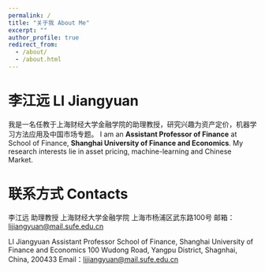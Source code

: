 ```yaml
---
permalink: /
title: "关于我 About Me"
excerpt: ""
author_profile: true
redirect_from: 
  - /about/
  - /about.html
---
```


李江远 LI Jiangyuan
======
我是一名任教于上海财经大学金融学院的助理教授，研究兴趣为资产定价，机器学习方法应用及中国市场专题。
I am an **Assistant Professor of Finance** at School of Finance, **Shanghai University of Finance and Economics**. My research interests lie in asset pricing, machine-learning and Chinese Market.


联系方式 Contacts
======
李江远
助理教授
上海财经大学金融学院
上海市杨浦区武东路100号
邮箱：lijiangyuan@mail.sufe.edu.cn

LI Jiangyuan
Assistant Professor
School of Finance, Shanghai University of Finance and Economics
100 Wudong Road, Yangpu District, Shagnhai, China, 200433
Email：lijiangyuan@mail.sufe.edu.cn
